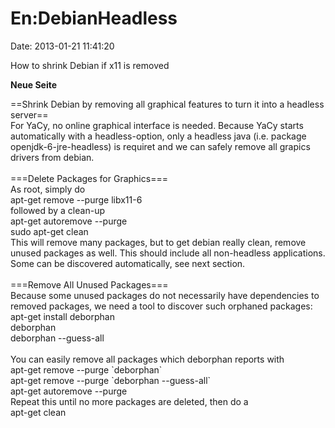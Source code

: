 En:DebianHeadless
=================

Date: 2013-01-21 11:41:20

How to shrink Debian if x11 is removed

**Neue Seite**

<div>

==Shrink Debian by removing all graphical features to turn it into a
headless server==\
For YaCy, no online graphical interface is needed. Because YaCy starts
automatically with a headless-option, only a headless java (i.e. package
openjdk-6-jre-headless) is requiret and we can safely remove all grapics
drivers from debian.\
\
===Delete Packages for Graphics===\
As root, simply do\
apt-get remove \--purge libx11-6\
followed by a clean-up\
apt-get autoremove \--purge\
sudo apt-get clean\
This will remove many packages, but to get debian really clean, remove
unused packages as well. This should include all non-headless
applications. Some can be discovered automatically, see next section.\
\
===Remove All Unused Packages===\
Because some unused packages do not necessarily have dependencies to
removed packages, we need a tool to discover such orphaned packages:\
apt-get install deborphan\
deborphan\
deborphan \--guess-all\
\
You can easily remove all packages which deborphan reports with\
apt-get remove \--purge \`deborphan\`\
apt-get remove \--purge \`deborphan \--guess-all\`\
apt-get autoremove \--purge\
Repeat this until no more packages are deleted, then do a\
apt-get clean

</div>
